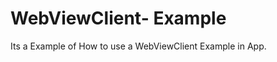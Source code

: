 WebViewClient- Example
=================

Its a Example of How to use a WebViewClient Example in App.
